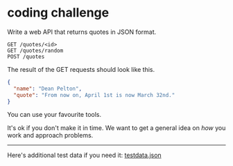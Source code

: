 # coding challenge

Write a web API that returns quotes in JSON format.
```
GET /quotes/<id>
GET /quotes/random
POST /quotes
```
The result of the GET requests should look like this.
```json
{
  "name": "Dean Pelton",
  "quote": "From now on, April 1st is now March 32nd."
}
```

You can use your favourite tools.

It's ok if you don't make it in time. We want to get a general idea on _how_ you work and approach problems.

---

Here's additional test data if you need it: [testdata.json](https://github.com/lmller/codingchallenge/blob/main/testdata.json)
